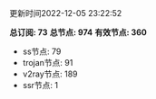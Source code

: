 更新时间2022-12-05 23:22:52

**总订阅: 73**
**总节点: 974**
**有效节点: 360**
- ss节点: 79
- trojan节点: 91
- v2ray节点: 189
- ssr节点: 1
